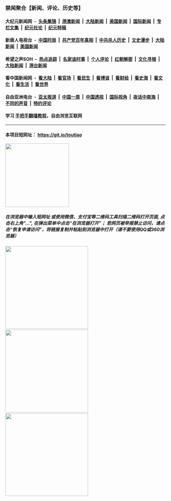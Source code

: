 ### 禁闻聚合【新闻、评论、历史等】

#### 大纪元新闻网 &nbsp;-&nbsp; [头条集锦](indexes/E头条集锦.md?t=02060044) &nbsp;|&nbsp; [港澳新闻](indexes/E港澳新闻.md?t=02060044)  &nbsp;|&nbsp; [大陆新闻](indexes/E大陆新闻.md?t=02060044) &nbsp;|&nbsp; [美国新闻](indexes/E美国新闻.md?t=02060044) &nbsp;|&nbsp; [国际新闻](indexes/E国际新闻.md?t=02060044) &nbsp;|&nbsp; [专栏文集](indexes/E专栏文集.md?t=02060044) &nbsp;|&nbsp; [纪元社论](indexes/E纪元社论.md?t=02060044) &nbsp;|&nbsp; [纪元特稿](indexes/E纪元特稿.md?t=02060044) 

#### 新唐人电视台 &nbsp;-&nbsp; [中国时局](indexes/N中国时局.md?t=02060044) &nbsp;|&nbsp; [共产党百年真相](indexes/N共产党百年真相.md?t=02060044) &nbsp;|&nbsp; [中共杀人历史](indexes/N中共杀人历史.md?t=02060044) &nbsp;|&nbsp; [文史漫步](indexes/N文史漫步.md?t=02060044) &nbsp;|&nbsp; [大陆新闻](indexes/N大陆新闻.md?t=02060044) &nbsp;|&nbsp; [美国新闻](indexes/N美国新闻.md?t=02060044)

#### 希望之声SOH &nbsp;-&nbsp; [热点追踪](indexes/H热点追踪.md?t=02060044) &nbsp;|&nbsp; [名家谈时事](indexes/H名家谈时事.md?t=02060044) &nbsp;|&nbsp; [个人评论](indexes/H个人评论.md?t=02060044)  &nbsp;|&nbsp; [红朝解密](indexes/H红朝解密.md?t=02060044) &nbsp;|&nbsp; [文化寻根](indexes/H文化寻根.md?t=02060044) &nbsp;|&nbsp; [大陆新闻](indexes/H大陆新闻.md?t=02060044) &nbsp;|&nbsp; [港台新闻](indexes/H港台新闻.md?t=02060044)

#### 看中国新闻网 &nbsp;-&nbsp; [看大陆](indexes/S看大陆.md?t=02060044) &nbsp;|&nbsp; [看官场](indexes/S看官场.md?t=02060044) &nbsp;|&nbsp; [看民生](indexes/S看民生.md?t=02060044)  &nbsp;|&nbsp; [看博谈](indexes/S看博谈.md?t=02060044) &nbsp;|&nbsp; [看财经](indexes/S看财经.md?t=02060044) &nbsp;|&nbsp; [看史海](indexes/S看史海.md?t=02060044) &nbsp;|&nbsp; [看文化](indexes/S看文化.md?t=02060044) &nbsp;|&nbsp; [看生活](indexes/S看生活.md?t=02060044) &nbsp;|&nbsp; [看世界](indexes/S看世界.md?t=02060044)

#### 自由亚洲电台 &nbsp;-&nbsp; [亚太报道](indexes/R亚太报道.md?t=02060044) &nbsp;|&nbsp; [中国一周](indexes/R中国一周.md?t=02060044) &nbsp;|&nbsp; [中国透视](indexes/R中国透视.md?t=02060044)  &nbsp;|&nbsp; [国际视角](indexes/R国际视角.md?t=02060044) &nbsp;|&nbsp; [夜话中南海](indexes/R夜话中南海.md?t=02060044) &nbsp;|&nbsp; [不同的声音](indexes/R不同的声音.md?t=02060044) &nbsp;|&nbsp; [特约评论](indexes/R特约评论.md?t=02060044)

#### 学习 [手把手翻墙教程](https://github.com/gfw-breaker/guides/wiki)，自由浏览互联网

----

#### 本项目短网址： https://git.io/toutiao
<img src="https://raw.githubusercontent.com/gfw-breaker/banned-news/master/scripts/img/qr.png" width="200px"/>  

##### 在浏览器中输入短网址 或使用微信、支付宝等二维码工具扫描二维码打开页面, 点击右上角"...", 在弹出菜单中点击“在浏览器打开”； 若网页被举报禁止访问，请点击“恢复申请访问”，将链接复制并粘贴到浏览器中打开（请不要使用QQ或360浏览器）

<img src="https://raw.githubusercontent.com/gfw-breaker/banned-news/master/scripts/img/1.png" width="260px"/> &nbsp; <img src="https://raw.githubusercontent.com/gfw-breaker/banned-news/master/scripts/img/2.png" width="260px"/> &nbsp; <img src="https://raw.githubusercontent.com/gfw-breaker/banned-news/master/scripts/img/3.png" width="260px"/>
